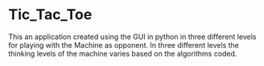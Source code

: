 # Tic_Tac_Toe
This an application created using the GUI in python in three different levels for playing with the Machine as opponent. In three different levels the thinking levels of the machine varies based on the algorithms coded.

